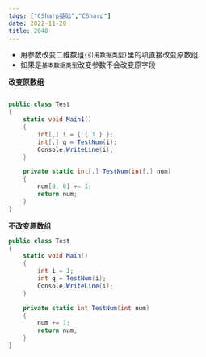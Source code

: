 ```yaml
---
tags: ["CSharp基础","CSharp"]
date: 2022-11-20
title: 2048 
---
```


* 用参数改变二维数组`(引用数据类型)`里的项直接改变原数组
* 如果是`基本数据类型`改变参数不会改变原字段

**改变原数组**

```c#

public class Test
{
    static void Main1()
    {
        int[,] i = { { 1 } };
        int[,] q = TestNum(i);
        Console.WriteLine(i);
    }

    private static int[,] TestNum(int[,] num)
    {
        num[0, 0] += 1;
        return num;
    }
}
```



**不改变原数组**

```c#
public class Test
{
    static void Main()
    {
        int i = 1;
        int q = TestNum(i);
        Console.WriteLine(i);
    }

    private static int TestNum(int num)
    {
        num += 1;
        return num;
    }
}
```
